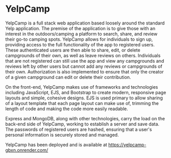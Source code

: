 # YelpCamp

YelpCamp is a full stack web application based loosely around the standard Yelp application. The premise of the application is to give those with an interest in the outdoors/camping a platform to search, share, and review their go-to camping spots. YelpCamp allows for individuals to sign up, providing access to the full functionality of the app to registered users. These authenticated users are then able to share, edit, or delete campgrounds of their own, as well as leave reviews on others. Individuals that are not registered can still use the app and view any campgrounds and reviews left by other users but cannot add any reviews or campgrounds of their own. Authorization is also implemented to ensure that only the creator of a given campground can edit or delete their contribution.

On the front-end, YelpCamp makes use of frameworks and technologies including JavaScript, EJS, and Bootstrap to create modern, responsive page layouts and simple, cohesive designs. EJS is used primary to allow sharing of a layout template that each page layout can make use of, trimming the length of code and making the code more easily readable.

Express and MongoDB, along with other technologies, carry the load on the back-end side of YelpCamp, working to establish a server and save data. The passwords of registered users are hashed, ensuring that a user's personal information is securely stored and managed.

YelpCamp has been deployed and is available at https://yelpcamp-gbxn.onrender.com/
